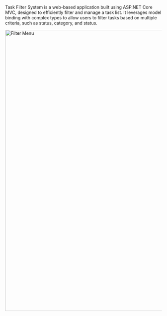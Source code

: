 Task Filter System is a web-based application built using ASP.NET Core MVC, designed to efficiently filter and manage a task list. It leverages model binding with complex types to allow users to filter tasks based on multiple criteria, such as status, category, and status.

<img width="905" alt="Filter Menu" src="https://github.com/user-attachments/assets/535f6dab-fe8a-4cdb-ae0a-9716b15a150c">
